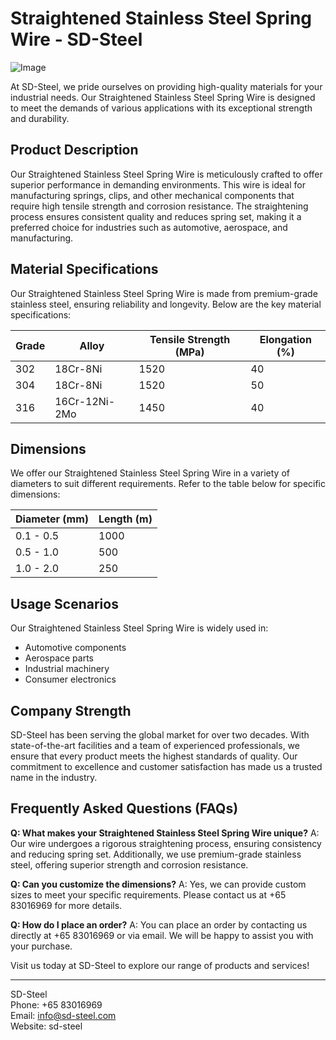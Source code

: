 # Straightened Stainless Steel Spring Wire - SD-Steel

![Image](https://github.com/user-attachments/assets/2567258e-e124-4816-932d-1809bd27ef0b)

At SD-Steel, we pride ourselves on providing high-quality materials for your industrial needs. Our Straightened Stainless Steel Spring Wire is designed to meet the demands of various applications with its exceptional strength and durability.

## Product Description
Our Straightened Stainless Steel Spring Wire is meticulously crafted to offer superior performance in demanding environments. This wire is ideal for manufacturing springs, clips, and other mechanical components that require high tensile strength and corrosion resistance. The straightening process ensures consistent quality and reduces spring set, making it a preferred choice for industries such as automotive, aerospace, and manufacturing.

## Material Specifications
Our Straightened Stainless Steel Spring Wire is made from premium-grade stainless steel, ensuring reliability and longevity. Below are the key material specifications:

| Grade | Alloy | Tensile Strength (MPa) | Elongation (%) |
|-------|------|------------------------|----------------|
| 302    | 18Cr-8Ni | 1520                    | 40              |
| 304    | 18Cr-8Ni | 1520                    | 50              |
| 316    | 16Cr-12Ni-2Mo          | 1450                    | 40              |

## Dimensions
We offer our Straightened Stainless Steel Spring Wire in a variety of diameters to suit different requirements. Refer to the table below for specific dimensions:

| Diameter (mm) | Length (m) |
|---------------|------------|
| 0.1 - 0.5     | 1000       |
| 0.5 - 1.0     | 500        |
| 1.0 - 2.0     | 250        |

## Usage Scenarios
Our Straightened Stainless Steel Spring Wire is widely used in:
- Automotive components
- Aerospace parts
- Industrial machinery
- Consumer electronics

## Company Strength
SD-Steel has been serving the global market for over two decades. With state-of-the-art facilities and a team of experienced professionals, we ensure that every product meets the highest standards of quality. Our commitment to excellence and customer satisfaction has made us a trusted name in the industry.

## Frequently Asked Questions (FAQs)
**Q: What makes your Straightened Stainless Steel Spring Wire unique?**
A: Our wire undergoes a rigorous straightening process, ensuring consistency and reducing spring set. Additionally, we use premium-grade stainless steel, offering superior strength and corrosion resistance.

**Q: Can you customize the dimensions?**
A: Yes, we can provide custom sizes to meet your specific requirements. Please contact us at +65 83016969 for more details.

**Q: How do I place an order?**
A: You can place an order by contacting us directly at +65 83016969 or via email. We will be happy to assist you with your purchase.

Visit us today at SD-Steel to explore our range of products and services!

---

SD-Steel  
Phone: +65 83016969  
Email: info@sd-steel.com  
Website:  sd-steel